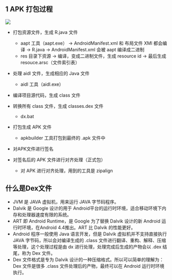 ## 1 APK 打包过程

![](../asset/apk签名过程.jpg)

* 打包资源文件，生成 R.java 文件
  * aapt 工具（aapt.exe） -> AndroidManifest.xml 和 布局文件 XMl 都会编译 -> R.java -> AndroidManifest.xml 会被 aapt 编译成二进制
  * res 目录下资源 -> 编译，变成二进制文件，生成 resource id -> 最后生成 resouce.arsc（文件索引表）
  
* 处理 aidl 文件，生成相应的 Java 文件
  
  * aidl 工具（aidl.exe）
  
* 编译项目源代码，生成 class 文件

* 转换所有 class 文件，生成 classes.dex 文件
  
  * dx.bat
  
* 打包生成 APK 文件
  
  * apkbuilder 工具打包到最终的 .apk 文件中
  
* 对APK文件进行签名

* 对签名后的 APK 文件进行对齐处理（正式包）
  
  * 对 APK 进行对齐处理，用到的工具是 zipalign

## 什么是Dex文件

- JVM 是 JAVA 虚拟机，用来运行 JAVA 字节码程序。
- Dalvik 是 Google 设计的用于 Android平台的运行时环境，适合移动环境下内存和处理器速度有限的系统。
- ART 即 Android Runtime，是 Google 为了替换 Dalvik 设计的新 Android 运行时环境，在Android 4.4推出。ART 比 Dalvik 的性能更好。
- Android 程序一般使用 Java 语言开发，但是 Dalvik 虚拟机并不支持直接执行 JAVA 字节码，所以会对编译生成的 .class 文件进行翻译、重构、解释、压缩等处理，这个处理过程是由 dx 进行处理，处理完成后生成的产物会以 .dex 结尾，称为 Dex 文件。
- Dex 文件格式是专为 Dalvik 设计的一种压缩格式。所以可以简单的理解为：Dex 文件是很多 .class 文件处理后的产物，最终可以在 Android 运行时环境执行。